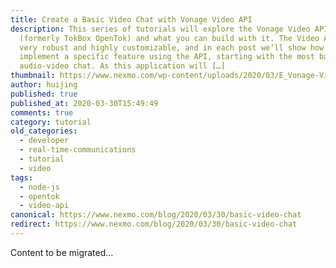 ```yaml
---
title: Create a Basic Video Chat with Vonage Video API
description: This series of tutorials will explore the Vonage Video API
  (formerly TokBox OpenTok) and what you can build with it. The Video API is
  very robust and highly customizable, and in each post we’ll show how to
  implement a specific feature using the API, starting with the most basic
  audio-video chat. As this application will […]
thumbnail: https://www.nexmo.com/wp-content/uploads/2020/03/E_Vonage-Video-API_1200x600-1.png
author: huijing
published: true
published_at: 2020-03-30T15:49:49
comments: true
category: tutorial
old_categories:
  - developer
  - real-time-communications
  - tutorial
  - video
tags:
  - node-js
  - opentok
  - video-api
canonical: https://www.nexmo.com/blog/2020/03/30/basic-video-chat
redirect: https://www.nexmo.com/blog/2020/03/30/basic-video-chat
---
```

Content to be migrated...